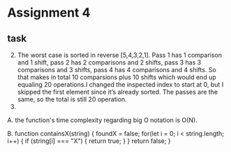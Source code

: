 # Assignment 4
## task

2. The worst case is sorted in reverse [5,4,3,2,1]. Pass 1 has 1 comparison and 1 shift, pass 2 has 2 comparisons and 2 shifts, pass 3 has 3 comparisons and 3 shifts, pass 4 has 4 comparisons and 4 shifts. So that makes in total 10 comparsions plus 10 shifts which would end up equaling 20 operations.I changed the inspected index to start at 0, but I skipped the first element since it’s already sorted. The passes are the same, so the total is still 20 operation.
3. 
A. the function's time complexity regarding big O notation is O(N).

B. function containsX(string) {
	foundX = false;
	for(let i = 0; i < string.length; i++) { 
		if (string[i] === "X") {
			return true; 
		}
	}
	return false; 
}
